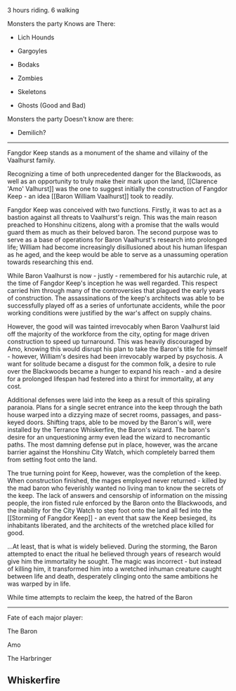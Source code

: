 3 hours riding.
6 walking

Monsters the party Knows are There:
- Lich Hounds
- Gargoyles

- Bodaks
- Zombies
- Skeletons
- Ghosts (Good and Bad)

Monsters the party Doesn't know are there:
- Demilich?

-----

Fangdor Keep stands as a monument of the shame and villainy of the Vaalhurst family.

Recognizing a time of both unprecedented danger for the Blackwoods, as well as an opportunity to truly make their mark upon the land, [[Clarence 'Amo' Valhurst]] was the one to suggest initially the construction of Fangdor Keep - an idea [[Baron William Vaalhurst]] took to readily.

Fangdor Keep was conceived with two functions.
Firstly, it was to act as a bastion against all threats to Vaalhurst's reign. This was the main reason preached to Honshinu citizens, along with a promise that the walls would guard them as much as their beloved baron.
The second purpose was to serve as a base of operations for Baron Vaalhurst's research into prolonged life; William had become increasingly disillusioned about his human lifespan as he aged, and the keep would be able to serve as a unassuming operation towards researching this end.

While Baron Vaalhurst is now - justly - remembered for his autarchic rule, at the time of Fangdor Keep's inception he was well regarded. This respect carried him through many of the controversies that plagued the early years of construction. The assassinations of the keep's architects was able to be successfully played off as a series of unfortunate accidents, while the poor working conditions were justified by the war's affect on supply chains. 

However, the good will was tainted irrevocably when Baron Vaalhurst laid off the majority of the workforce from the city, opting for mage driven construction to speed up turnaround. This was heavily discouraged by Amo, knowing this would disrupt his plan to take the Baron's title for himself - however, William's desires had been irrevocably warped by psychosis. 
A want for solitude became a disgust for the common folk, a desire to rule over the Blackwoods became a hunger to expand his reach - and a desire for a prolonged lifespan had festered into a thirst for immortality, at any cost.

Additional defenses were laid into the keep as a result of this spiraling paranoia. Plans for a single secret entrance into the keep through the bath house warped into a dizzying maze of secret rooms, passages, and pass-keyed doors. Shifting traps, able to be moved by the Baron's will, were installed by the Terrance Whiskerfire, the Baron's wizard. The baron's desire for an unquestioning army even lead the wizard to necromantic paths.
The most damning defense put in place, however, was the arcane barrier against the Honshinu City Watch, which completely barred them from setting foot onto the land.

The true turning point for Keep, however, was the completion of the keep. When construction finished, the mages employed never returned - killed by the mad baron who feverishly wanted no living man to know the secrets of the keep. The lack of answers and censorship of information on the missing people, the iron fisted rule enforced by the Baron onto the Blackwoods, and the inability for the City Watch to step foot onto the land all fed into the [[Storming of Fangdor Keep]] - an event that saw the Keep besieged, its inhabitants liberated, and the architects of the wretched place killed for good.

...At least, that is what is widely believed. During the storming, the Baron attempted to enact the ritual he believed through years of research would give him the immortality he sought. The magic was incorrect - but instead of killing him, it transformed him into a wretched inhuman creature caught between life and death, desperately clinging onto the same ambitions he was warped by in life.

While time attempts to reclaim the keep, the hatred of the Baron 

---
Fate of each major player:

The Baron

Amo

The Harbringer

Whiskerfire
- 

